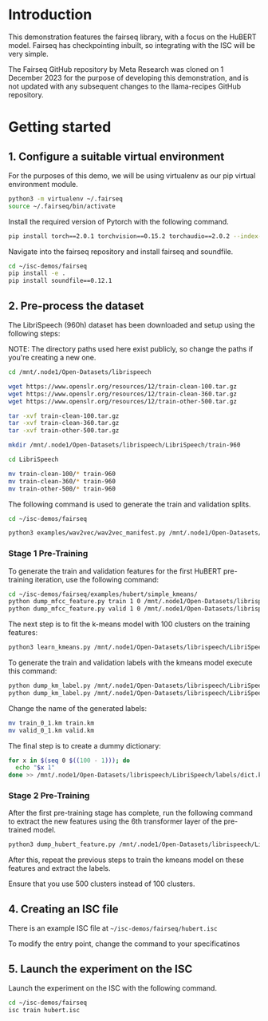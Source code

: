 # Introduction

This demonstration features the fairseq library, with a focus on the HuBERT model. Fairseq has checkpointing inbuilt, so integrating with the ISC will be very simple.

The Fairseq GitHub repository by Meta Research was cloned on 1 December 2023 for the purpose of developing this demonstration, and is not updated with any subsequent changes to the llama-recipes GitHub repository.

# Getting started

## 1. Configure a suitable virtual environment

For the purposes of this demo, we will be using virtualenv as our pip virtual environment module.

```bash
python3 -m virtualenv ~/.fairseq
source ~/.fairseq/bin/activate
```

Install the required version of Pytorch with the following command.

```bash
pip install torch==2.0.1 torchvision==0.15.2 torchaudio==2.0.2 --index-url https://download.pytorch.org/whl/cu118
```

Navigate into the fairseq repository and install fairseq and soundfile.

```bash
cd ~/isc-demos/fairseq
pip install -e .
pip install soundfile==0.12.1
```

## 2. Pre-process the dataset

The LibriSpeech (960h) dataset has been downloaded and setup using the following steps:

NOTE: The directory paths used here exist publicly, so change the paths if you're creating a new one.

```bash
cd /mnt/.node1/Open-Datasets/librispeech

wget https://www.openslr.org/resources/12/train-clean-100.tar.gz
wget https://www.openslr.org/resources/12/train-clean-360.tar.gz
wget https://www.openslr.org/resources/12/train-other-500.tar.gz

tar -xvf train-clean-100.tar.gz
tar -xvf train-clean-360.tar.gz
tar -xvf train-other-500.tar.gz

mkdir /mnt/.node1/Open-Datasets/librispeech/LibriSpeech/train-960

cd LibriSpeech

mv train-clean-100/* train-960
mv train-clean-360/* train-960
mv train-other-500/* train-960
```

The following command is used to generate the train and validation splits.

```bash
cd ~/isc-demos/fairseq

python3 examples/wav2vec/wav2vec_manifest.py /mnt/.node1/Open-Datasets/librispeech/LibriSpeech/train-960 --dest /mnt/.node1/Open-Datasets/librispeech/LibriSpeech/train-960 --ext flac --valid-percent 0.01
```

### Stage 1 Pre-Training

To generate the train and validation features for the first HuBERT pre-training iteration, use the following command:

```bash
cd ~/isc-demos/fairseq/examples/hubert/simple_kmeans/
python dump_mfcc_feature.py train 1 0 /mnt/.node1/Open-Datasets/librispeech/LibriSpeech/features
python dump_mfcc_feature.py valid 1 0 /mnt/.node1/Open-Datasets/librispeech/LibriSpeech/features
```

The next step is to fit the k-means model with 100 clusters on the training features:

```bash
python3 learn_kmeans.py /mnt/.node1/Open-Datasets/librispeech/LibriSpeech/features train 1 /mnt/.node1/Open-Datasets/librispeech/LibriSpeech/kmeans/kmeans_model.pt 100 --percent -1
```

To generate the train and validation labels with the kmeans model execute this command:

```bash
python dump_km_label.py /mnt/.node1/Open-Datasets/librispeech/LibriSpeech/features/ train /mnt/.node1/Open-Datasets/librispeech/LibriSpeech/kmeans/kmeans_model.pt 1 0 /mnt/.node1/Open-Datasets/librispeech/LibriSpeech/labels
python dump_km_label.py /mnt/.node1/Open-Datasets/librispeech/LibriSpeech/features/ valid /mnt/.node1/Open-Datasets/librispeech/LibriSpeech/kmeans/kmeans_model.pt 1 0 /mnt/.node1/Open-Datasets/librispeech/LibriSpeech/labels
```

Change the name of the generated labels:

```bash
mv train_0_1.km train.km
mv valid_0_1.km valid.km
```

The final step is to create a dummy dictionary:

```bash
for x in $(seq 0 $((100 - 1))); do
  echo "$x 1"
done >> /mnt/.node1/Open-Datasets/librispeech/LibriSpeech/labels/dict.km.txt
```

### Stage 2 Pre-Training

After the first pre-training stage has complete, run the following command to extract the new features using the 6th transformer layer of the pre-trained model.

```bash
python3 dump_hubert_feature.py /mnt/.node1/Open-Datasets/librispeech/LibriSpeech/train-960 train /mnt/.node1/Open-Datasets/librispeech/checkpoints/checkpoint_last.pt 6 1 0 /mnt/.node1/Open-Datasets/librispeech/LibriSpeech/stage_2_features
```

After this, repeat the previous steps to train the kmeans model on these features and extract the labels.

Ensure that you use 500 clusters instead of 100 clusters.


## 4. Creating an ISC file
There is an example ISC file at `~/isc-demos/fairseq/hubert.isc`

To modify the entry point, change the command to your specificatinos

## 5. Launch the experiment on the ISC
Launch the experiment on the ISC with the following command.

```bash
cd ~/isc-demos/fairseq
isc train hubert.isc
```
